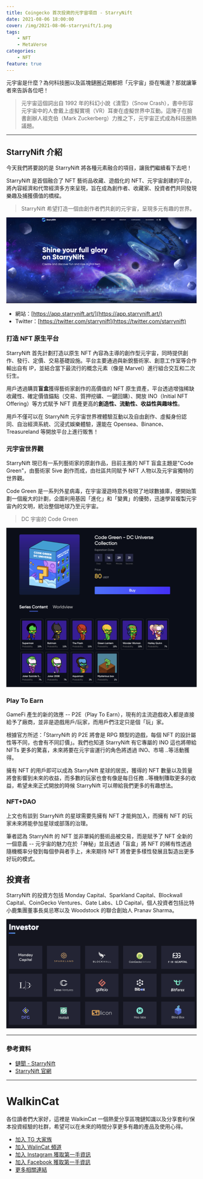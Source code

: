 ```yaml
---
title: Coingecko 首次投資的元宇宙項目 - StarryNift
date: 2021-08-06 18:00:00
cover: /img/2021-08-06-starrynift/1.png
tags:
    - NFT
    - MetaVerse
categories:
    - NFT
feature: true
---
```


元宇宙是什麼？為何科技圈以及區塊鏈圈近期都把「元宇宙」掛在嘴邊？那就讓筆者來告訴各位吧！

> 元宇宙這個詞出自 1992 年的科幻小說《潰雪》（Snow Crash），書中形容元宇宙中的人會戴上虛擬實境（VR）耳麥在虛擬世界中互動。這陣子在臉書創辦人祖克伯（Mark Zuckerberg）力推之下，元宇宙正式成為科技圈熱議題。

---

## StarryNift 介紹

今天我們將要說的是 StarryNift 將各種元素融合的項目，讓我們繼續看下去吧！

StarryNift 是首個融合了 NFT 藝術品收藏、遊戲化的 NFT、元宇宙創建的平台，將內容經濟和代幣經濟多方來呈現，旨在成為創作者、收藏家、投資者們共同發現樂趣及捕獲價值的橋樑。

> StarryNift 希望打造一個由創作者們共創的元宇宙，呈現多元有趣的世界。

<img src="/img/2021-08-06-starrynift/1.png">

- 網站：[https://app.starrynift.art/](https://app.starrynift.art/)
- Twitter：[https://twitter.com/starrynift](https://twitter.com/starrynift)

### 打造 NFT 原生平台

StarryNift 首先計劃打造以原生 NFT 內容為主導的創作型元宇宙，同時提供創作、發行、定價、交易基礎設施。平台主要通過與新銳藝術家、創意工作室等合作輸出自有 IP，並結合當下最流行的概念元素（像是 Marvel）進行組合交互和二次衍生。

用戶透過購買**盲盒**獲得藝術家創作的高價值的 NFT 原生資產，平台透過增強稀缺收藏性、確定價值錨點（交易、質押挖礦、一鍵回購）、開放 INO（Initial NFT Offering）等方式賦予 NFT 資產更高的**創造性、流動性、收益性與趣味性**。

用戶不僅可以在 StarryNift 元宇宙世界裡體驗互動以及自由創作、虛擬身份認同、自治經濟系統、沉浸式娛樂體驗，還能在 Opensea、Binance、Treasureland 等開放平台上進行販售！

### 元宇宙世界觀

StarryNift 現已有一系列藝術家的原創作品，目前主推的 NFT 盲盒主題是"Code Green"，由藝術家 5ive 創作而成，由社區共同賦予 NFT 人物以及元宇宙獨特的世界觀。

Code Green 是一系列外星病毒，在宇宙漫遊時意外發現了地球數據庫，便開始策劃一個龐大的計劃，企圖利用基因「進化」和「變異」的優勢，迅速學習複製元宇宙內的文明，統治整個地球乃至元宇宙。

> DC 宇宙的 Code Green

<img src="/img/2021-08-06-starrynift/2.png">

### Play To Earn

GameFi 產生的新的效應 -- P2E（Play To Earn），現有的主流遊戲收入都是直接給予了廠商，並非是遊戲用戶/玩家，而用戶們注定只是個「玩」家。

根據官方所述：「StarryNift 的 P2E 將會是 RPG 類型的遊戲，每個 NFT 的設計屬性等不同，也會有不同訂價」。我們也知道 StarryNift 有它專屬的 INO 這也將帶給 NFTs 更多的驚喜，未來將要在元宇宙運行的角色將透過 INO、市場 ..等活動獲得。

擁有 NFT 的用戶即可以成為 StarryNift 星球的居民，獲得的 NFT 數量以及質量將會影響到未來的收益，而多數的玩家也會有像是每日任務 ..等機制賺取更多的收益，希望未來正式開放的時候 StarryNift 可以帶給我們更多的有趣想法。

### NFT+DAO

上文也有談到 StarryNift 的星球需要先擁有 NFT 才能夠加入，而擁有 NFT 的玩家未來將能參加星球或部落的治理。 

筆者認為 StarryNift 的 NFT 並非單純的藝術品被交易，而是賦予了 NFT 全新的一個意義 -- 元宇宙的魅力在於「神秘」並且透過「盲盒」將 NFT 的稀有性透過隨機概率分發到每個參與者手上，未來期待 NFT 將會更多樣性發展且製造出更多好玩的模式。 

## 投資者

StarryNift 的投資方包括 Monday Capital、Sparkland Capital、Blockwall Capital、CoinGecko Ventures、Gate Labs、LD Capital，個人投資者包括比特小鹿集團董事長吳忌寒以及 Woodstock 的聯合創始人 Pranav Sharma。

<img src="/img/2021-08-06-starrynift/3.png">

---
### 參考資料
- [鏈聞 - StarryNift](https://www.chainnews.com/u/723329073556.htm)
- [StarryNift 官網](https://starrynift.art/)
---
# WalkinCat
各位讀者們大家好，這裡是 WalkinCat 一個熱愛分享區塊鏈知識以及分享套利/保本投資經驗的社群，希望可以在未來的時間分享更多有趣的產品及使用心得。

- [加入 TG 大家族](https://t.me/walkincat)
- [加入 WalinCat 頻道](https://t.me/walkincat2020)
- [加入 Instagram 獲取第一手資訊](https://bit.ly/2TgZ6ou)
- [加入 Facebook 獲取第一手資訊](https://bit.ly/3xMmPMd)
- [更多相關連結](https://linktr.ee/walkincat)
